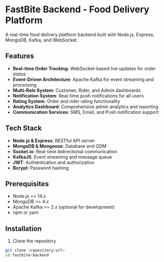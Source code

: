 # FastBite Backend - Food Delivery Platform

A real-time food delivery platform backend built with Node.js, Express, MongoDB, Kafka, and WebSocket.

## Features

- **Real-time Order Tracking**: WebSocket-based live updates for order status
- **Event-Driven Architecture**: Apache Kafka for event streaming and processing
- **Multi-Role System**: Customer, Rider, and Admin dashboards
- **Notification System**: Real-time push notifications for all users
- **Rating System**: Order and rider rating functionality
- **Analytics Dashboard**: Comprehensive admin analytics and reporting
- **Communication Services**: SMS, Email, and Push notification support

## Tech Stack

- **Node.js & Express**: RESTful API server
- **MongoDB & Mongoose**: Database and ODM
- **Socket.io**: Real-time bidirectional communication
- **KafkaJS**: Event streaming and message queue
- **JWT**: Authentication and authorization
- **Bcrypt**: Password hashing

## Prerequisites

- Node.js >= 14.x
- MongoDB >= 4.x
- Apache Kafka >= 2.x (optional for development)
- npm or yarn

## Installation

1. Clone the repository
```bash
git clone <repository-url>
cd fastbite-backend